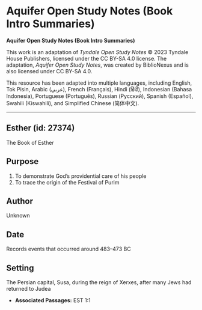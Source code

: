 # Aquifer Open Study Notes (Book Intro Summaries)

**Aquifer Open Study Notes (Book Intro Summaries)**

This work is an adaptation of *Tyndale Open Study Notes* © 2023 Tyndale House Publishers, licensed under the CC BY\-SA 4\.0 license. The adaptation, *Aquifer Open Study Notes*, was created by BiblioNexus and is also licensed under CC BY\-SA 4\.0\.

This resource has been adapted into multiple languages, including English, Tok Pisin, Arabic (عربي), French (Français), Hindi (हिंदी), Indonesian (Bahasa Indonesia), Portuguese (Português), Russian (Русский), Spanish (Español), Swahili (Kiswahili), and Simplified Chinese (简体中文).



--------------------------------

## Esther (id: 27374)

The Book of Esther

Purpose
-------

1. To demonstrate God’s providential care of his people
2. To trace the origin of the Festival of Purim

Author
------

Unknown

Date
----

Records events that occurred around 483–473 BC

Setting
-------

The Persian capital, Susa, during the reign of Xerxes, after many Jews had returned to Judea

* **Associated Passages:** EST 1:1

